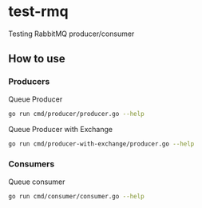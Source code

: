 # test-rmq

Testing RabbitMQ producer/consumer

## How to use

### Producers

Queue Producer

```bash
go run cmd/producer/producer.go --help
```

Queue Producer with Exchange

```bash
go run cmd/producer-with-exchange/producer.go --help
```

### Consumers

Queue consumer

```bash
go run cmd/consumer/consumer.go --help
```
